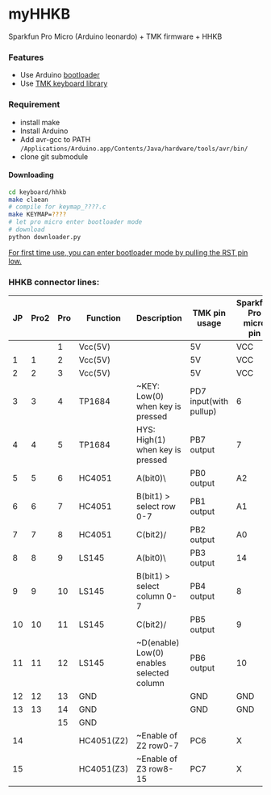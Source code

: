 myHHKB
==================================

Sparkfun Pro Micro (Arduino leonardo) + TMK firmware + HHKB

### Features

- Use Arduino [bootloader](https://github.com/sparkfun/SF32u4_boards/blob/master/sparkfun/avr/bootloaders/caterina/Caterina.c)
- Use [TMK keyboard library](https://github.com/tmk/tmk_core)

### Requirement

- install make
- Install Arduino
- Add avr-gcc to PATH `/Applications/Arduino.app/Contents/Java/hardware/tools/avr/bin/`
- clone git submodule

#### Downloading

```bash
cd keyboard/hhkb
make claean
# compile for keymap_????.c
make KEYMAP=????  
# let pro micro enter bootloader mode
# download
python downloader.py
```

[For first time use, you can enter bootloader mode by pulling the RST pin low.](https://learn.sparkfun.com/tutorials/pro-micro--fio-v3-hookup-guide/troubleshooting-and-faq#ts-reset)

### HHKB connector lines:

|JP  | Pro2 |  Pro  |   Function  |  Description                           |    TMK pin usage|Sparkfun Pro micro pin|
|----|-------|-------|-------------|--------------------------------------|-----------------------|---|
|     |      |      1 |     Vcc(5V)|                                       |        5V|VCC|
|     1  |  1   |   2     | Vcc(5V)       |                            |            5V|VCC|
|     2 |   2   |   3    |  Vcc(5V)   |                                         |   5V|VCC|
|     3 |   3   |   4     | TP1684    |  ~KEY: Low(0) when key is pressed       |   PD7 input(with pullup)|6|
|     4 |   4   |   5    |  TP1684     | HYS: High(1) when key is pressed        |  PB7 output|7|
|     5 |   5   |   6    |  HC4051     | A(bit0)\                                |  PB0 output|A2|
|     6 |   6   |   7     | HC4051     | B(bit1) > select row 0-7                |  PB1 output|A1|
|     7 |   7   |   8     | HC4051     | C(bit2)/                                |  PB2 output|A0|
|     8 |   8   |   9     | LS145       |A(bit0)\                                |  PB3 output|14|
|     9 |   9   |  10     | LS145      | B(bit1) > select column 0-7             |  PB4 output|8|
|    10 |  10   |  11     | LS145      | C(bit2)/                                |  PB5 output|9|
|    11 |  11   |  12     | LS145      | ~D(enable) Low(0) enables selected column |PB6 output|10|
|    12  | 12  |   13     | GND         |                                         | GND|GND|
|    13  | 13  |   14     | GND         |                                         | GND|GND|
|       |     |   15    |  GND|||
|    14  |      |        |  HC4051(Z2) | ~Enable of Z2   row0-7                  |  PC6|X|
|    15  |      |         | HC4051(Z3) | ~Enable of Z3   row8-15                 |  PC7|X|